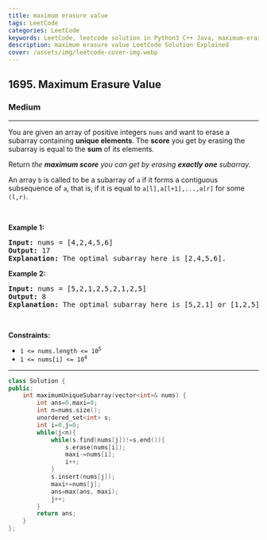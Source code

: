 ```yaml
---
title: maximum erasure value
tags: LeetCode
categories: LeetCode
keywords: LeetCode, leetcode solution in Python3 C++ Java, maximum-erasure-value solution
description: maximum erasure value LeetCode Solution Explained
cover: /assets/img/leetcode-cover-img.webp
---
```





<h2>1695. Maximum Erasure Value</h2><h3>Medium</h3><hr><div><p>You are given an array of positive integers <code>nums</code> and want to erase a subarray containing&nbsp;<strong>unique elements</strong>. The <strong>score</strong> you get by erasing the subarray is equal to the <strong>sum</strong> of its elements.</p>

<p>Return <em>the <strong>maximum score</strong> you can get by erasing <strong>exactly one</strong> subarray.</em></p>

<p>An array <code>b</code> is called to be a <span class="tex-font-style-it">subarray</span> of <code>a</code> if it forms a contiguous subsequence of <code>a</code>, that is, if it is equal to <code>a[l],a[l+1],...,a[r]</code> for some <code>(l,r)</code>.</p>

<p>&nbsp;</p>
<p><strong>Example 1:</strong></p>

<pre><strong>Input:</strong> nums = [4,2,4,5,6]
<strong>Output:</strong> 17
<strong>Explanation:</strong> The optimal subarray here is [2,4,5,6].
</pre>

<p><strong>Example 2:</strong></p>

<pre><strong>Input:</strong> nums = [5,2,1,2,5,2,1,2,5]
<strong>Output:</strong> 8
<strong>Explanation:</strong> The optimal subarray here is [5,2,1] or [1,2,5].
</pre>

<p>&nbsp;</p>
<p><strong>Constraints:</strong></p>

<ul>
	<li><code>1 &lt;= nums.length &lt;= 10<sup>5</sup></code></li>
	<li><code>1 &lt;= nums[i] &lt;= 10<sup>4</sup></code></li>
</ul>
</div>

---




```cpp
class Solution {
public:
    int maximumUniqueSubarray(vector<int>& nums) {
        int ans=0,maxi=0;
        int n=nums.size();
        unordered_set<int> s;
        int i=0,j=0;
        while(j<n){
            while(s.find(nums[j])!=s.end()){
                s.erase(nums[i]);
                maxi-=nums[i];
                i++;
            }
            s.insert(nums[j]);
            maxi+=nums[j];
            ans=max(ans, maxi);
            j++;
        }
        return ans;
    }
};
```
